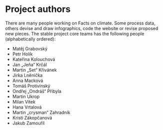 # Project authors

There are many people working on Facts on climate. Some process data, others devise and draw infographics, code the website or revise proposed new pieces. The stable project core teams has the following people (alphabetically ordered):

* Matěj Grabovský
* Petr Holík
* Kateřina Kolouchová
* Jan „Jeňa“ Krčál
* Martin „Set“ Křivánek
* Jirka Lněnička
* Anna Macková
* Tomáš Protivinský
* Ondřej „Ondráš“ Přibyla
* Martin Ukrop
* Milan Vítek
* Hana Vrtalová
* Martin „crysman“ Zahradník
* Kristi Zákopčanová
* Jakub Zamouřil
